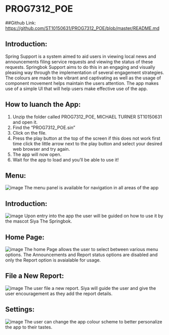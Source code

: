 # PROG7312_POE
##Github Link:
https://github.com/ST10150631/PROG7312_POE/blob/master/README.md

## Introduction:
Spring Support is a system aimed to aid users in viewing local news and announcements filing service requests and viewing the status of these requests. Springbok Support aims to do this in an engaging and visually pleasing way through the implementation of several engagement strategies. The colours are made to be vibrant and captivating as well as the usage of component movement helps maintain the users attention. The app makes use of a simple UI that will help users make effective use of the app.

## How to luanch the App:
1. Unzip the folder called PROG7312_POE, MICHAEL TURNER ST10150631 and open it.
2.	Find the “PROG7312_POE.sin”
3.	Click on the file.
4.	Press the play button at the top of the screen if this does not work first time click the little arrow next to the play button and select your desired web browser and try again.
5.	The app will now open.
6.	Wait for the app to load and you’ll be able to use it!

## Menu:
![image](https://github.com/user-attachments/assets/b5104724-d108-4c4c-ad33-5e787bd26193)
The menu panel is available for navigation in all areas of the app 

## Introduction:
![image](https://github.com/user-attachments/assets/7cdd6a8e-09bc-418a-8b9d-aa31e373afe0)
Upon entry into the app the user will be guided on how to use it by the mascot Siya The Springbok.

## Home Page:
![image](https://github.com/user-attachments/assets/807c4d30-3553-4061-8289-2784e87a78bb)
The home Page allows the user to select between various menu options. The Announcements and Report status options are disabled and only the Report option is avaialable for usage. 

## File a New Report: 
![image](https://github.com/user-attachments/assets/0e1b6857-9331-4bd2-926b-5efca5109e39)
The user file a new report. Siya will guide the user and give the user encouragement as they add the report details.

## Settings:
![image](https://github.com/user-attachments/assets/8aaa1571-5997-4e5a-a875-6b7c4fc6b12f)
The user can change the app colour scheme to better personalize the app to their tastes. 

